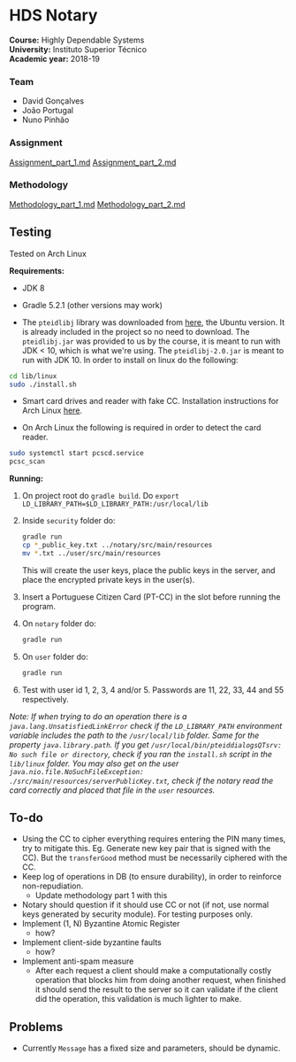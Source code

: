 # HDS Notary

**Course:** Highly Dependable Systems  
**University:** Instituto Superior Técnico  
**Academic year:** 2018-19

### Team

- David Gonçalves
- João Portugal
- Nuno Pinhão

### Assignment

[Assignment_part_1.md](documentation/Assignment_part_1.md)
[Assignment_part_2.md](documentation/Assignment_part_2.md)

### Methodology

[Methodology_part_1.md](documentation/Methodology_part_1.md)
[Methodology_part_2.md](documentation/Methodology_part_2.md)

## Testing

Tested on Arch Linux

**Requirements:**

- JDK 8

- Gradle 5.2.1 (other versions may work)

- The `pteidlibj` library was downloaded from [here](https://www.autenticacao.gov.pt/cc-aplicacao), the Ubuntu version. It is already included in the project so no need to download. The `pteidlibj.jar` was provided to us by the course, it is meant to run with JDK < 10, which is what we're using. The `pteidlibj-2.0.jar` is meant to run with JDK 10. In order to install on linux do the following:

```sh
cd lib/linux
sudo ./install.sh
```

- Smart card drives and reader with fake CC. Installation instructions for Arch Linux [here](<https://wiki.archlinux.org/index.php/Smartcards>).

- On Arch Linux the following is required in order to detect the card reader.

```sh
sudo systemctl start pcscd.service
pcsc_scan
```

**Running:**

1. On project root do `gradle build`. Do `export LD_LIBRARY_PATH=$LD_LIBRARY_PATH:/usr/local/lib`

2. Inside `security` folder do:

    ```sh
    gradle run
    cp *_public_key.txt ../notary/src/main/resources
    mv *.txt ../user/src/main/resources
    ```

    This will create the user keys, place the public keys in the server, and place the encrypted private keys in the user(s).

3. Insert a Portuguese Citizen Card (PT-CC) in the slot before running the program.

4. On `notary` folder do: 

   ```sh
   gradle run
   ```
   
5. On `user` folder do: 

   ```sh
   gradle run
   ```
   
6. Test with user id 1, 2, 3, 4 and/or 5. Passwords are 11, 22, 33, 44 and 55 respectively.

*Note: If when trying to do an operation there is a `java.lang.UnsatisfiedLinkError` check if the `LD_LIBRARY_PATH` environment variable includes the path to the `/usr/local/lib` folder. Same for the property `java.library.path`. If you get `/usr/local/bin/pteiddialogsQTsrv: No such file or directory`, check if you ran the `install.sh` script in the `lib/linux` folder. You may also get on the user `java.nio.file.NoSuchFileException: ./src/main/resources/serverPublicKey.txt`, check if the notary read the card correctly and placed that file in the `user` resources.*

## To-do

- Using the CC to cipher everything requires entering the PIN many times, try to mitigate this. Eg. Generate new key pair that is signed with the CC). But the `transferGood` method must be necessarily ciphered with the CC.
- Keep log of operations in DB (to ensure durability), in order to reinforce non-repudiation.
  - Update methodology part 1 with this
- Notary should question if it should use CC or not (if not, use normal keys generated by security module). For testing purposes only.
- Implement (1, N) Byzantine Atomic Register
  - how?
- Implement client-side byzantine faults
  - how?
- Implement anti-spam measure
  - After each request a client should make a computationally costly operation that blocks him from doing another request, when finished it should send the result to the server so it can validate if the client did the operation, this validation is much lighter to make.

## Problems

- Currently `Message` has a fixed size and parameters, should be dynamic.